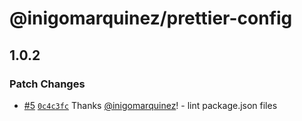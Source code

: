 # @inigomarquinez/prettier-config

## 1.0.2

### Patch Changes

- [#5](https://github.com/inigomarquinez/base-configs/pull/5) [`0c4c3fc`](https://github.com/inigomarquinez/base-configs/commit/0c4c3fcf8bd6771bf36874a5315f1b74bd7d4153) Thanks [@inigomarquinez](https://github.com/inigomarquinez)! - lint package.json files
